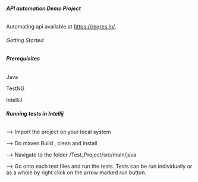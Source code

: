 ###### **API automation Demo Project**

Automating api available at https://reqres.in/.

###### Getting Started

###### **Prerequisites**

  Java
  
  TestNG
  
  IntelliJ
  

###### **Running tests in Intellij**

--> Import the project on your local system

--> Do maven Build , clean and install

--> Navigate to the folder /Test_Project/src/main/java

--> Go onto each test files and run the tests. Tests can be run individually or as a whole by right click on the arrow marked run button.

